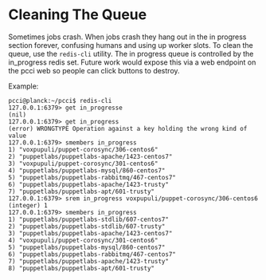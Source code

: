 Cleaning The Queue
==================


Sometimes jobs crash. When jobs crash they hang out in the in progress section forever, confusing humans and using up worker slots.
To clean the queue, use the ``redis-cli`` utility.
The in progress queue is controlled by the in_progress redis set.
Future work would expose this via a web endpoint on the pcci web so people can click buttons to destroy.


Example:

```
pcci@planck:~/pcci$ redis-cli
127.0.0.1:6379> get in_progresse
(nil)
127.0.0.1:6379> get in_progress
(error) WRONGTYPE Operation against a key holding the wrong kind of value
127.0.0.1:6379> smembers in_progress
1) "voxpupuli/puppet-corosync/306-centos6"
2) "puppetlabs/puppetlabs-apache/1423-centos7"
3) "voxpupuli/puppet-corosync/301-centos6"
4) "puppetlabs/puppetlabs-mysql/860-centos7"
5) "puppetlabs/puppetlabs-rabbitmq/467-centos7"
6) "puppetlabs/puppetlabs-apache/1423-trusty"
7) "puppetlabs/puppetlabs-apt/601-trusty"
127.0.0.1:6379> srem in_progress voxpupuli/puppet-corosync/306-centos6
(integer) 1
127.0.0.1:6379> smembers in_progress
1) "puppetlabs/puppetlabs-stdlib/607-centos7"
2) "puppetlabs/puppetlabs-stdlib/607-trusty"
3) "puppetlabs/puppetlabs-apache/1423-centos7"
4) "voxpupuli/puppet-corosync/301-centos6"
5) "puppetlabs/puppetlabs-mysql/860-centos7"
6) "puppetlabs/puppetlabs-rabbitmq/467-centos7"
7) "puppetlabs/puppetlabs-apache/1423-trusty"
8) "puppetlabs/puppetlabs-apt/601-trusty"
```

